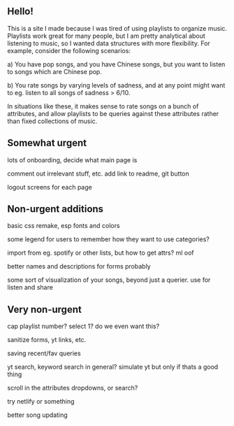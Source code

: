 ## Hello!

This is a site I made because I was tired of using playlists to organize music. Playlists work great for many people, but I am pretty analytical about listening to music, so I wanted data structures with more flexibility. For example, consider the following scenarios:

a) You have pop songs, and you have Chinese songs, but you want to listen to songs which are Chinese pop. 

b) You rate songs by varying levels of sadness, and at any point might want to eg. listen to all songs of sadness > 6/10. 

In situations like these, it makes sense to rate songs on a bunch of attributes, and allow playlists to be queries against these attributes rather than fixed collections of music. 

## Somewhat urgent

lots of onboarding, decide what main page is

comment out irrelevant stuff, etc. add link to readme, git button

logout screens for each page

## Non-urgent additions

basic css remake, esp fonts and colors

some legend for users to remember how they want to use categories?

import from eg. spotify or other lists, but how to get attrs? ml oof

better names and descriptions for forms probably

some sort of visualization of your songs, beyond just a querier. use for listen and share

## Very non-urgent

cap playlist number? select 1? do we even want this? 

sanitize forms, yt links, etc.

saving recent/fav queries

yt search, keyword search in general? simulate yt but only if thats a good thing

scroll in the attributes dropdowns, or search? 

try netlify or something

better song updating